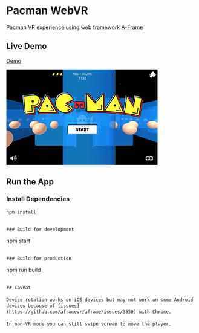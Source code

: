 # Pacman WebVR

Pacman VR experience using web framework [A-Frame](https://aframe.io/)

## Live Demo

[Demo](https://pacman-team1.netlify.app/)

![demo](demo.gif)

## Run the App

### Install Dependencies

```
npm install
```
```

### Build for development

```
npm start
```

### Build for production

```
npm run build
```

## Caveat

Device rotation works on iOS devices but may not work on some Android devices because of [issues](https://github.com/aframevr/aframe/issues/3550) with Chrome.

In non-VR mode you can still swipe screen to move the player.
